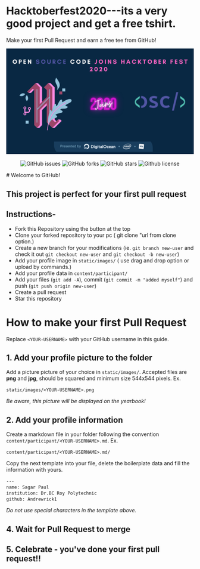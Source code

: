 # Hacktoberfest2020---its a very good project and get a free tshirt.

Make your first Pull Request and earn a free tee from GitHub!

![Hacktoberfest 2020](osc_hacktoberfest2020.png)


<p align="center">
   <img alt="GitHub issues" src="https://img.shields.io/github/issues/OpenSouceCode/Hacktoberfest2020"></a>
   <img alt="GitHub forks" src="https://img.shields.io/github/issues/OpenSouceCode/Hacktoberfest2020"></a>
   <img alt="GitHub stars" src="https://img.shields.io/github/stars/OpenSouceCode/Hacktoberfest2020"></a>
   <img alt="Github license" src="https://img.shields.io/github/license/OpenSouceCode/Hacktoberfest2020"></a>
</p>
# Welcome to GitHub!

## This project is perfect for your first pull request

## Instructions-

- Fork this Repository using the button at the top
- Clone your forked repository to your pc ( git clone "url from clone option.)
- Create a new branch for your modifications (ie. `git branch new-user` and check it out `git checkout new-user` and `git checkout -b new-user`)
- Add your profile image in `static/images/` ( use drag and drop option or upload by commands.)
- Add your profile data in `content/participant/`
- Add your files (`git add -A`), commit (`git commit -m "added myself"`) and push (`git push origin new-user`)
- Create a pull request
- Star this repository

# How to make your first Pull Request

Replace `<YOUR-USERNAME>` with your GitHub username in this guide.

## 1. Add your profile picture to the folder

Add a picture picture of your choice in `static/images/`. Accepted files are **png** and **jpg**, should be squared and minimum size 544x544 pixels. Ex.

```
static/images/<YOUR-USERNAME>.png
```

_Be aware, this picture will be displayed on the yearbook!_

## 2. Add your profile information

Create a markdown file in your folder following the convention `content/participant/<YOUR-USERNAME>.md`. Ex.

```
content/participant/<YOUR-USERNAME>.md/
```

Copy the next template into your file, delete the boilerplate data and fill the information with yours.

```
---
name: Sagar Paul
institution: Dr.BC Roy Polytechnic
github: Andrewrick1
```

_Do not use special characters in the template above._

## 4. Wait for Pull Request to merge

## 5. Celebrate - you've done your first pull request!!

